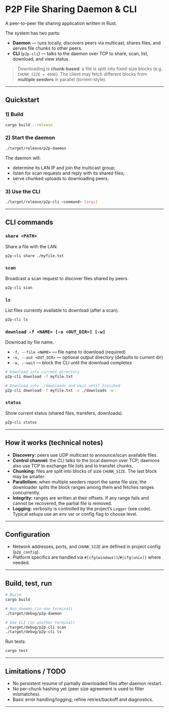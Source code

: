 # P2P File Sharing Daemon & CLI

A peer-to-peer file sharing application written in Rust.

The system has two parts:

- **Daemon** — runs locally, discovers peers via multicast, shares files, and serves file chunks to other peers.
- **CLI** (`p2p-cli`) — talks to the daemon over TCP to share, scan, list, download, and view status.

> Downloading is **chunk-based**: a file is split into fixed-size blocks (e.g. `CHUNK_SIZE = 4096`). The client may fetch different blocks from **multiple seeders** in parallel (torrent-style).

---

## Quickstart

### 1) Build

```bash
cargo build --release
```

### 2) Start the daemon

```bash
./target/release/p2p-daemon
```

The daemon will:

- determine its LAN IP and join the multicast group;
- listen for scan requests and reply with its shared files;
- serve chunked uploads to downloading peers.

### 3) Use the CLI

```bash
./target/release/p2p-cli <command> [args]
```

---

## CLI commands

### `share <PATH>`
Share a file with the LAN.

```bash
p2p-cli share ./myfile.txt
```

### `scan`
Broadcast a scan request to discover files shared by peers.

```bash
p2p-cli scan
```

### `ls`
List files currently available to download (after a scan).

```bash
p2p-cli ls
```

### `download -f <NAME> [-o <OUT_DIR>] [-w]`
Download by file name.

- `-f, --file <NAME>` — file name to download (required)  
- `-o, --out <OUT_DIR>` — optional output directory (defaults to current dir)  
- `-w, --wait` — block the CLI until the download completes

```bash
# Download into current directory
p2p-cli download -f myfile.txt

# Download into ./downloads and wait until finished
p2p-cli download -f myfile.txt -o ./downloads -w
```

### `status`
Show current status (shared files, transfers, downloads).

```bash
p2p-cli status
```

---

## How it works (technical notes)

- **Discovery:** peers use UDP multicast to announce/scan available files.
- **Control channel:** the CLI talks to the local daemon over TCP; daemons also use TCP to exchange file lists and to transfer chunks.
- **Chunking:** files are split into blocks of size `CHUNK_SIZE`. The last block may be smaller.
- **Parallelism:** when multiple seeders report the same file size, the downloader splits the block ranges among them and fetches ranges concurrently.
- **Integrity:** ranges are written at their offsets. If any range fails and cannot be recovered, the partial file is removed.
- **Logging:** verbosity is controlled by the project’s `Logger` (see code). Typical setups use an env var or config flag to choose level.

---

## Configuration

- Network addresses, ports, and `CHUNK_SIZE` are defined in project config (`p2p_config`).
- Platform specifics are handled via `#[cfg(windows)]`/`#[cfg(unix)]` where needed.

---

## Build, test, run

```bash
# Build
cargo build

# Run daemon (in one terminal)
./target/debug/p2p-daemon

# Use CLI (in another terminal)
./target/debug/p2p-cli scan
./target/debug/p2p-cli ls
```

Run tests:

```bash
cargo test
```

---

## Limitations / TODO

- No persistent resume of partially downloaded files after daemon restart.
- No per-chunk hashing yet (peer size agreement is used to filter mismatches).
- Basic error handling/logging; refine retries/backoff and diagnostics.

---
